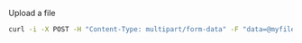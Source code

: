 Upload a file
```bash
curl -i -X POST -H "Content-Type: multipart/form-data" -F "data=@myfile.bin" http://localhost:8080/upload
```